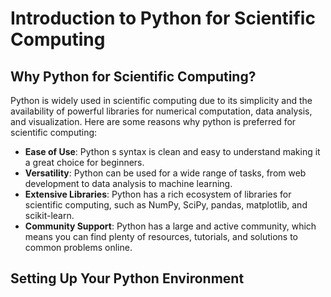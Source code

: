 # Introduction to Python for Scientific Computing

## Why Python for Scientific Computing?

Python is widely used in scientific computing due to its simplicity and the availability of powerful libraries for numerical computation, data analysis, and visualization. Here are some reasons why python is preferred for scientific computing:

- **Ease of Use**: Python s syntax is clean and easy to understand  making it a great choice for beginners.
- **Versatility**: Python can be used for a wide range of tasks, from web development to data analysis to machine learning.
- **Extensive Libraries**: Python has a rich ecosystem of libraries for scientific computing, such as NumPy, SciPy, pandas, matplotlib, and scikit-learn.
- **Community Support**: Python has a large and active community, which means you can find plenty of resources, tutorials, and solutions to common problems online.


## Setting Up Your Python Environment
